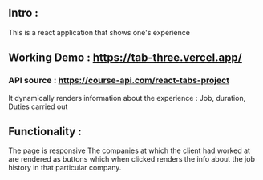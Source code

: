 ## Intro :
This is a react application that shows one's experience 

## Working Demo : https://tab-three.vercel.app/

### API source : https://course-api.com/react-tabs-project

It dynamically renders information about the experience : Job, duration, Duties carried out

## Functionality :
The page is responsive
The companies at which the client had worked at are rendered as buttons which when clicked renders the info about the job history in that particular company.
